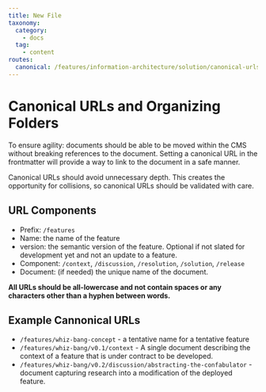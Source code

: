```yaml
---
title: New File
taxonomy:
  category: 
    - docs
  tag:
    - content
routes:
  canonical: /features/information-architecture/solution/canonical-urls
---
```

# Canonical URLs and Organizing Folders

To ensure agility: documents should be able to be moved within the CMS without breaking references to the document. Setting a canonical URL in the frontmatter will provide a way to link to the document in a safe manner.

Canonical URLs should avoid unnecessary depth. This creates the opportunity for collisions, so canonical URLs should be validated with care.

## URL Components

* Prefix: `/features`
* Name: the name of the feature
* version: the semantic version of the feature. Optional if not slated for development yet and not an update to a feature.
* Component: `/context`, `/discussion`, `/resolution`, `/solution`, `/release`
* Document: (if needed) the unique name of the document.

**All URLs should be all-lowercase and not contain spaces or any characters other than a hyphen between words.**

## Example Cannonical URLs

* `/features/whiz-bang-concept` - a tentative name for a tentative feature
* `/features/whiz-bang/v0.1/context` - A single document describing the context of a feature that is under contract to be developed.
* `/features/whiz-bang/v0.2/discussion/abstracting-the-confabulator` - document capturing research into a modification of the deployed feature.